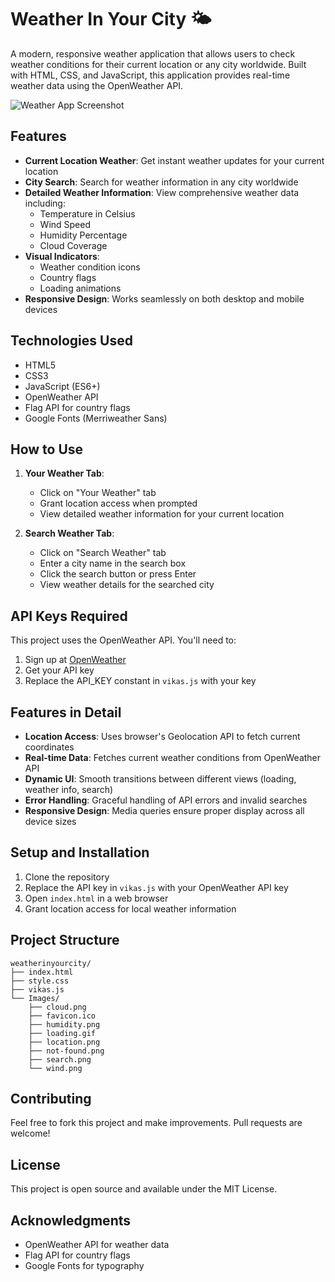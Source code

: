 # Weather In Your City 🌤️

A modern, responsive weather application that allows users to check weather conditions for their current location or any city worldwide. Built with HTML, CSS, and JavaScript, this application provides real-time weather data using the OpenWeather API.

![Weather App Screenshot](Images/favicon.ico)

## Features

- **Current Location Weather**: Get instant weather updates for your current location
- **City Search**: Search for weather information in any city worldwide
- **Detailed Weather Information**: View comprehensive weather data including:
  - Temperature in Celsius
  - Wind Speed
  - Humidity Percentage
  - Cloud Coverage
- **Visual Indicators**: 
  - Weather condition icons
  - Country flags
  - Loading animations
- **Responsive Design**: Works seamlessly on both desktop and mobile devices

## Technologies Used

- HTML5
- CSS3
- JavaScript (ES6+)
- OpenWeather API
- Flag API for country flags
- Google Fonts (Merriweather Sans)

## How to Use

1. **Your Weather Tab**:
   - Click on "Your Weather" tab
   - Grant location access when prompted
   - View detailed weather information for your current location

2. **Search Weather Tab**:
   - Click on "Search Weather" tab
   - Enter a city name in the search box
   - Click the search button or press Enter
   - View weather details for the searched city

## API Keys Required

This project uses the OpenWeather API. You'll need to:
1. Sign up at [OpenWeather](https://openweathermap.org/)
2. Get your API key
3. Replace the API_KEY constant in `vikas.js` with your key

## Features in Detail

- **Location Access**: Uses browser's Geolocation API to fetch current coordinates
- **Real-time Data**: Fetches current weather conditions from OpenWeather API
- **Dynamic UI**: Smooth transitions between different views (loading, weather info, search)
- **Error Handling**: Graceful handling of API errors and invalid searches
- **Responsive Design**: Media queries ensure proper display across all device sizes

## Setup and Installation

1. Clone the repository
2. Replace the API key in `vikas.js` with your OpenWeather API key
3. Open `index.html` in a web browser
4. Grant location access for local weather information

## Project Structure

```
weatherinyourcity/
├── index.html
├── style.css
├── vikas.js
└── Images/
    ├── cloud.png
    ├── favicon.ico
    ├── humidity.png
    ├── loading.gif
    ├── location.png
    ├── not-found.png
    ├── search.png
    └── wind.png
```

## Contributing

Feel free to fork this project and make improvements. Pull requests are welcome!

## License

This project is open source and available under the MIT License.

## Acknowledgments

- OpenWeather API for weather data
- Flag API for country flags
- Google Fonts for typography
